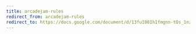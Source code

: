 ```yaml
---
title: arcadejam-rules
redirect_from: arcadejam-rules
redirect_to: https://docs.google.com/document/d/13fuI08IhIfmgnn-tOs_1nzvcJ78oX8lgWnWiJPsP-jE/edit?usp=sharing
---
```


